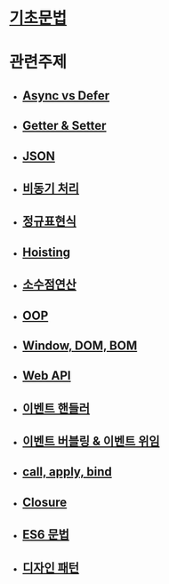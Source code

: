 # [기초문법](./grammar/grammar.md)

# 관련주제

   - ## [Async vs Defer](./Subject.md/async_defer.md)

   - ## [Getter & Setter](./Subject.md/getter_setter.md)

   - ## [JSON](./Subject.md/json.md)

   - ## [비동기 처리](./Subject.md/async_sync.md)

   - ## [정규표현식](./Subject.md/reg.md)

   - ## [Hoisting](./Subject.md/hoisting.md)

   - ## [소수점연산](./Subject.md/decimal.md)

   - ## [OOP](./Subject.md/oop.md)

   - ## [Window, DOM, BOM](./Subject.md/dom.md)

   - ## [Web API](./Subject.md/webapi.md)

   - ## [이벤트 핸들러](./Subject.md/listen.md)

   - ## [이벤트 버블링 & 이벤트 위임](./Subject.md/delegate.md)

   - ## [call, apply, bind](./Subject.md/cab.md)

   - ## [Closure](./Subject.md/closure.md)

   - ## [ES6 문법](./Subject.md/es6.md)

   - ## [디자인 패턴](./Subject.md/pattern.md)


   





